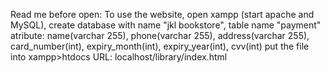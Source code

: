 Read me before open: 
To use the website, open xampp (start apache and MySQL), create database with name "jkl bookstore",
table name "payment"
atribute: name(varchar 255), phone(varchar 255), address(varchar 255), card_number(int), expiry_month(int), expiry_year(int), cvv(int)
put the file into xampp>htdocs
URL: localhost/library/index.html
